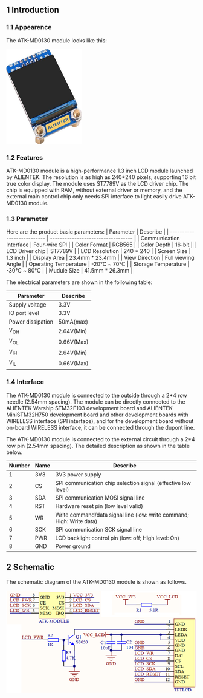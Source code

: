 ## 1 Introduction

### 1.1 Appearence

The ATK-MD0130 module looks like this:

<img src="./figures/01_ATK_MD0130_Module_01.png" width="200" height="250">

### 1.2 Features
ATK-MD0130 module is a high-performance 1.3 inch LCD module launched by ALIENTEK. The resolution is as high as 240*240 pixels, supporting 16 bit true color display. The module uses ST7789V as the LCD driver chip. The chip is equipped with RAM, without external driver or memory, and the external main control chip only needs SPI interface to light easily drive ATK-MD0130 module.

### 1.3 Parameter

Here are the product basic parameters: 
| Parameter                  | Describe                           |
| -------------------------- | ---------------------------------- |
| Communication Interface    | Four-wire SPI                      |
| Color Format               | RGB565                             |
| Color Depth                | 16-bit                             |
| LCD Driver chip            | ST7789V                            |
| LCD Resolution             | 240 * 240                          |
| Screen Size                | 1.3 inch                           |
| Display Area               | 23.4mm * 23.4mm                    |
| View Direction             | Full viewing Angle                 |
| Operating Temperature      | -20℃ ~ 70℃                       |
| Storage Temperature        | -30℃ ~ 80℃                       |
| Mudule Size                | 41.5mm * 26.3mm                    |

The electrical parameters are shown in the following table:

| Parameter                  | Describe                           |
| -------------------------- | ---------------------------------- |        
| Supply voltage             | 3.3V                               |
| IO port level              | 3.3V                               |
| Power dissipation          | 50mA(max)                          |
| V<sub>OH<sub>              | 2.64V(Min)                         |
| V<sub>OL<sub>              | 0.66V(Max)                         |
| V<sub>IH<sub>              | 2.64V(Min)                         |
| V<sub>IL<sub>              | 0.66V(Max)                         |

### 1.4 Interface

The ATK-MD0130 module is connected to the outside through a 2*4 row needle (2.54mm spacing). The module can be directly connected to the ALIENTEK Warship STM32F103 development board and ALIENTEK MiniSTM32H750 development board and other development boards with WIRELESS interface (SPI interface), and for the development board without on-board WIRELESS interface, it can be connected through the dupont line.

The ATK-MD0130 module is connected to the external circuit through a 2*4 row pin (2.54mm spacing). The detailed description as shown in the table below.

| Number    | Name         | Describe                                                                |
| --------- |------------- | -----------------------------------------------------------             |
| 1         | 3V3          | 3V3 power supply                                                        |
| 2         | CS           | SPI communication chip selection signal (effective low level)           |
| 3         | SDA          | SPI communication MOSI signal line                                      |
| 4         | RST          | Hardware reset pin (low level valid)                                    |
| 5         | WR           | Write command/data signal line (low: write command; High: Write data)   |
| 6         | SCK          | SPI communication SCK signal line                                       |
| 7         | PWR          | LCD backlight control pin (low: off; High level: On)                    |
| 8         | GND          | Power ground                                                            |

## 2 Schematic

The schematic diagram of the ATK-MD0130 module is shown as follows.

![](./figures/02_ATK_MD0130_SCH.png)

